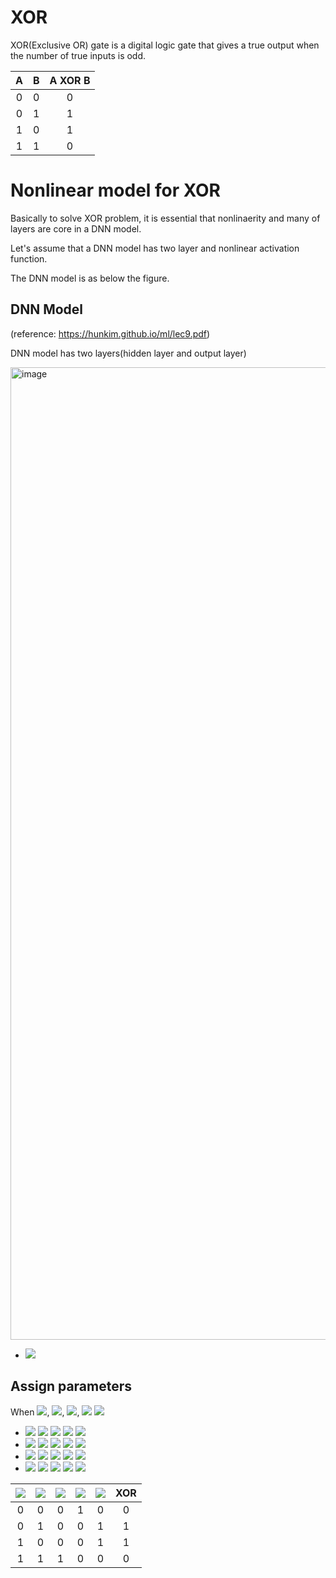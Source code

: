 # XOR
XOR(Exclusive OR) gate is a digital logic gate that gives a true output when the number of true inputs is odd.

| A | B | A XOR B |
| :-: | :-: | :-: |
| 0 | 0 | 0 |
| 0 | 1 | 1 |
| 1 | 0 | 1 |
| 1 | 1 | 0 |

# Nonlinear model for XOR
Basically to solve XOR problem, it is essential that nonlinaerity and many of layers are core in a DNN model.

Let's assume that a DNN model has two layer and nonlinear activation function.

The DNN model is as below the figure.

## DNN Model
(reference: https://hunkim.github.io/ml/lec9.pdf)

DNN model has two layers(hidden layer and output layer)

<img width="1556" alt="image" src="https://user-images.githubusercontent.com/93747285/140699567-b56a8071-c5c8-4d86-aa85-f294a273882f.png">

- <img src="https://render.githubusercontent.com/render/math?math=%5Cbar%20y%20%3D%20f(H*W_3%20%2B%20b_3)%20%3D%20f(%5Cbegin%7Bbmatrix%7D%20h_1%20%26%20h_2%20%5Cend%7Bbmatrix%7D%20*%20%5Cbegin%7Bbmatrix%7D%20w_5%20%5C%5C%20w_6%20%5Cend%7Bbmatrix%7D%20%2B%20b_3)%20%3D%0Af(w_5*h_1%20%2B%20w_6*h_2%20%2B%20b_3)%3Df(w_5*f(w_1*x_1%20%2B%20w_3*x_2%20%2B%20b_1)%2Bw_6*f(w_2*x_1%20%2B%20w_4*x_2%20%2B%20b_2)%20%2B%20b_3)">

## Assign parameters
When  <img src="https://render.githubusercontent.com/render/math?math=f%20%3D%20%5Csigmoid">, 
      <img src="https://render.githubusercontent.com/render/math?math=w_1%2C%20w_3%20%3D%205%2C%5C%20b1%3D-8">, 
      <img src="https://render.githubusercontent.com/render/math?math=w_2%2C%20w_4%20%3D%20-7%2C%5C%20b2%3D3">, 
      <img src="https://render.githubusercontent.com/render/math?math=w_5%2C%20w_6%20%3D%20-11%2C%5C%20b2%3D6">
**<img src="https://render.githubusercontent.com/render/math?math=%5Cbar%20y%20%3D%20%5Csigmoid(-11*%5Csigmoid(5x_1%2B5x_2-8)%20-11*%5Csigmoid(-7x_1-7x_2%2B3)%20%2B%206)%20%20">**

- <img src="https://render.githubusercontent.com/render/math?math=x_1%3D0%2C%5C%20x_2%3D0%20%5CRightarrow%20%5Csigmoid(-11*%5Csigmoid(5*0%2B5*0-8)%20-11*%5Csigmoid(-7*0-7*0%2B3)%20%2B%206)">

   <img src="https://render.githubusercontent.com/render/math?math=%3D%20%5Csigmoid(-11*%5Csigmoid(-8)%20-%2011*%5Csigmoid(3)%2B6)">

   <img src="https://render.githubusercontent.com/render/math?math=%5Capprox%20%5Csigmoid(-11*0%20-%2011*1%2B6)">
   
   <img src="https://render.githubusercontent.com/render/math?math=%3D%20%5Csigmoid(-5)%20%5Capprox%200%2C">
   
   <img src="https://render.githubusercontent.com/render/math?math=L_%7B11%7D%3D%5Csigmoid(-8)%2C%5C%20L_%7B12%7D%3D%5Csigmoid(3)">

- <img src="https://render.githubusercontent.com/render/math?math=x_1%3D0%2C%5C%20x_2%3D1%20%5CRightarrow%20%5Csigmoid(-11*%5Csigmoid(5*0%2B5*1-8)%20-11*%5Csigmoid(-7*0-7*1%2B3)%20%2B%206)">

   <img src="https://render.githubusercontent.com/render/math?math=%3D%20%5Csigmoid(-11*%5Csigmoid(-3)%20-%2011*%5Csigmoid(-4)%2B6)">
   
   <img src="https://render.githubusercontent.com/render/math?math=%5Capprox%20%5Csigmoid(-11*0%20-%2011*0%2B6)">
   
   <img src="https://render.githubusercontent.com/render/math?math=%3D%20%5Csigmoid(6)%20%5Capprox%201%2C">
   
   <img src="https://render.githubusercontent.com/render/math?math=L_%7B11%7D%3D%5Csigmoid(-3)%2C%5C%20L_%7B12%7D%3D%5Csigmoid(-4)">

- <img src="https://render.githubusercontent.com/render/math?math=x_1%3D1%2C%5C%20x_2%3D0%20%5CRightarrow%20%5Csigmoid(-11*%5Csigmoid(5*1%2B5*0-8)%20-11*%5Csigmoid(-7*1-7*0%2B3)%20%2B%206)%0A">

   <img src="https://render.githubusercontent.com/render/math?math=%3D%20%5Csigmoid(-11*%5Csigmoid(-3)%20-%2011*%5Csigmoid(-4)%2B6)">
   
   <img src="https://render.githubusercontent.com/render/math?math=%5Capprox%20%5Csigmoid(-11*0%20-%2011*0%2B6)">
   
   <img src="https://render.githubusercontent.com/render/math?math=%3D%20%5Csigmoid(6)%20%5Capprox%201%2C">
   
   <img src="https://render.githubusercontent.com/render/math?math=L_%7B11%7D%3D%5Csigmoid(-3)%2C%5C%20L_%7B12%7D%3D%5Csigmoid(-4)">

- <img src="https://render.githubusercontent.com/render/math?math=x_1%3D1%2C%5C%20x_2%3D1%20%5CRightarrow%20%5Csigmoid(-11*%5Csigmoid(5*1%2B5*1-8)%20-11*%5Csigmoid(-7*1-7*1%2B3)%20%2B%206)">

   <img src="https://render.githubusercontent.com/render/math?math=%3D%20%5Csigmoid(-11*%5Csigmoid(2)%20-%2011*%5Csigmoid(-11)%2B6)">
   
   <img src="https://render.githubusercontent.com/render/math?math=%5Capprox%20%5Csigmoid(-11*1%20-%2011*0%2B6)">
   
   <img src="https://render.githubusercontent.com/render/math?math=%3D%20%5Csigmoid(-5)%20%5Capprox%200%2C">
   
   <img src="https://render.githubusercontent.com/render/math?math=L_%7B11%7D%3D%5Csigmoid(2)%2C%5C%20L_%7B12%7D%3D%5Csigmoid(-11)">

| <img src="https://render.githubusercontent.com/render/math?math=x_1"> | <img src="https://render.githubusercontent.com/render/math?math=x_2"> | <img src="https://render.githubusercontent.com/render/math?math=L_{11}"> | <img src="https://render.githubusercontent.com/render/math?math=L_{12}"> | <img src="https://render.githubusercontent.com/render/math?math=\bar y"> | XOR |
| :-: | :-: | :-: | :-: | :-: | :-: |
| 0 | 0 | 0 | 1 | 0 | 0 |
| 0 | 1 | 0 | 0 | 1 | 1 |
| 1 | 0 | 0 | 0 | 1 | 1 |
| 1 | 1 | 1 | 0 | 0 | 0 |


